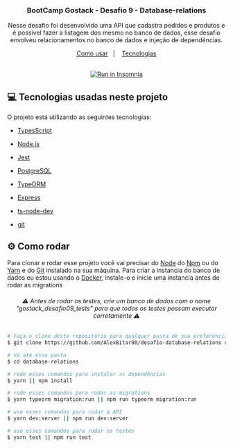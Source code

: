 <h3 align="center">
	BootCamp Gostack - Desafio 9 - Database-relations
</h3>
<p align="center">
  Nesse desafio foi desenvolvido uma API que cadastra pedidos e produtos e é possível fazer a listagem dos mesmo no banco de dados, esse desafio envolveu relacionamentos no banco de dados e injeção de dependências.
</p>

<p align="center">
  <a href="#gear-como-rodar">Como usar</a>&nbsp;&nbsp;&nbsp;|&nbsp;&nbsp;&nbsp;
  <a href="#computer-tecnologias-usadas-neste-projeto">Tecnologias</a>
</p>

</br>

<div align="center">
  <a href="https://insomnia.rest/run/?label=Desafio%20Database%20relation&uri=https%3A%2F%2Fgithub.com%2FAlexBitar80%2Fdesafio-database-relations%2Fblob%2Fmaster%2FInsomnia_2021-01-20.json" target="_blank"><img src="https://insomnia.rest/images/run.svg" alt="Run in Insomnia"></a>
</div>

## :computer: Tecnologias usadas neste projeto

O projeto está utilizando as seguintes tecnologias:

-  [TypesScript](https://www.typescriptlang.org/)

-  [Node.js](https://nodejs.org/en/)

-  [Jest](https://jestjs.io/)

-  [PostgreSQL](https://www.postgresql.org/)

-  [TypeORM](https://typeorm.io/#/)

-  [Express](https://expressjs.com/pt-br/)

-  [ts-node-dev](https://www.npmjs.com/package/ts-node-dev)

-  [git](https://git-scm.com/)

## :gear: Como rodar

Para clonar e rodar esse projeto você vai precisar do [Node](https://nodejs.org/en/) do [Npm](https://www.npmjs.com/get-npm) ou do [Yarn](https://yarnpkg.com/) e do [Git](https://git-scm.com/) instalado na sua máquina.
Para criar a instancia do banco de dados eu estou usando o [Docker](https://docs.docker.com/get-docker/), instale-o e inicie uma instancia antes de rodar as migrations

<h6 align="center">
  ⚠️ Antes de rodar os testes, crie um banco de dados com o nome "gostack_desafio09_tests" para que todos os testes possam executar corretamente ⚠️
</h6>

```bash
# Faça o clone deste repositório para qualquer pasta de sua preferencia
$ git clone https://github.com/AlexBitar80/desafio-database-relations database-relations

# Vá até essa pasta
$ cd database-relations

# rode esses comandos para instalar as dependências
$ yarn || npm install

# rode esses comandos para rodar as migrations
$ yarn typeorm migration:run || npm run typeorm migration:run

# use esses comandos para rodar a API
$ yarn dev:server || npm run dev:server

# use esses comandos para rodar os testes
$ yarn test || npm run test

```
